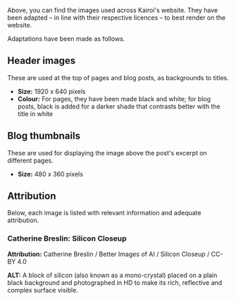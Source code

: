 Above, you can find the images used across Kairoi's website. They have been adapted – in line with their respective licences – to best render on the website.

Adaptations have been made as follows.

## Header images
These are used at the top of pages and blog posts, as backgrounds to titles.
* **Size:** 1920 x 640 pixels
* **Colour:** For pages, they have been made black and white; for blog posts, black is added for a darker shade that contrasts better with the title in white

## Blog thumbnails
These are used for displaying the image above the post's excerpt on different pages.
* **Size:** 480 x 360 pixels

## Attribution

Below, each image is listed with relevant information and adequate attribution.

### Catherine Breslin: Silicon Closeup
**Attribution:** Catherine Breslin / Better Images of AI / Silicon Closeup / CC-BY 4.0

**ALT:** A block of silicon (also known as a mono-crystal) placed on a plain black background and photographed in HD to make its rich, reflective and complex surface visible.
